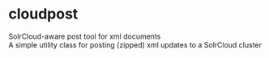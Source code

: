 # cloudpost
SolrCloud-aware post tool for xml documents  
A simple utility class for posting (zipped) xml updates to a SolrCloud cluster
